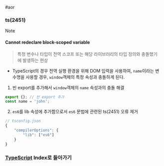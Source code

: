 #aor 
### ts(2451)
>[!note]
>#### Cannot redeclare block-scoped variable
>
>>특정 변수나 타입이 전역 스코프 또는 해당 라이브러리의 타입 정의와 충돌했기에 발생하는 현상

-  TypeScript의 경우 전역 실행 환경을 위해 DOM 입력을 사용하여, `name`이라는 변수명을 사용할 경우, `window`객체의 특정 속성과 충돌하게 된다.
1. 빈 export를 추가해서 `window`객체의 `name` 속성과의 충돌 해결
```ts
export {}; // 빈 export 추가
const name = 'john';
```
2. `es6`를 lib 속성에 추가함으로서 `es6` 문법에 관련된 ts(2451) 오류 제거
```ts
// tsconfig.json
{
	"compilerOptions": {
		"lib": ["es6"]
	}
}
```

### [TypeScript](../../Dev-Index/TypeScript.md) Index로 돌아가기